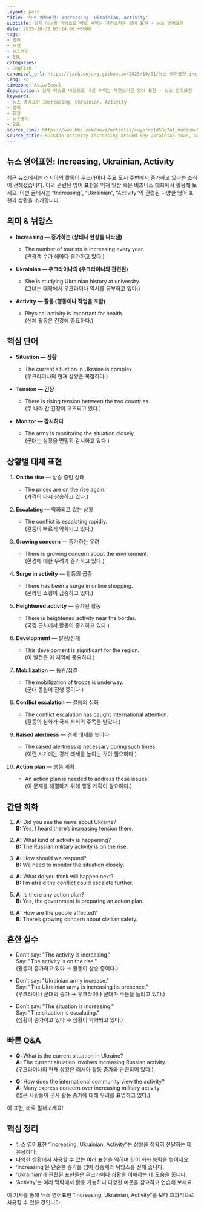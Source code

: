 ```yaml
---
layout: post
title: '뉴스 영어표현: Increasing, Ukrainian, Activity'
subtitle: 실제 이슈를 바탕으로 바로 써먹는 자연스러운 영어 표현 · 뉴스 영어표현
date: 2025-10-31 03:14:06 +0900
tags:
- 영어
- 표현
- 뉴스영어
- ESL
categories:
- English
canonical_url: https://jacksonjang.github.io/2025/10/31/뉴스-영어표현-increasing-ukrainian-activity/
lang: ko
timezone: Asia/Seoul
description: 실제 이슈를 바탕으로 바로 써먹는 자연스러운 영어 표현 · 뉴스 영어표현
keywords:
- 뉴스 영어표현 Increasing, Ukrainian, Activity
- 영어
- 표현
- 뉴스영어
- ESL
source_link: https://www.bbc.com/news/articles/cwyprrp1d50o?at_medium=RSS&at_campaign=rss
source_title: Russian activity increasing around key Ukrainian town, army chief says
---
```


## 뉴스 영어표현: Increasing, Ukrainian, Activity

최근 뉴스에서는 러시아의 활동이 우크라이나 주요 도시 주변에서 증가하고 있다는 소식이 전해졌습니다. 이와 관련된 영어 표현을 익혀 일상 혹은 비즈니스 대화에서 활용해 보세요. 이번 글에서는 “Increasing”, “Ukrainian”, “Activity”와 관련된 다양한 영어 표현과 상황을 소개합니다.

## 의미 & 뉘앙스

- **Increasing — 증가하는 (상태나 현상을 나타냄)**
  - The number of tourists is increasing every year.  
    (관광객 수가 해마다 증가하고 있다.)
  
- **Ukrainian — 우크라이나의 (우크라이나와 관련된)**
  - She is studying Ukrainian history at university.  
    (그녀는 대학에서 우크라이나 역사를 공부하고 있다.)
  
- **Activity — 활동 (행동이나 작업을 포함)**
  - Physical activity is important for health.  
    (신체 활동은 건강에 중요하다.)

## 핵심 단어

- **Situation — 상황**  
  - The current situation in Ukraine is complex.  
    (우크라이나의 현재 상황은 복잡하다.)

- **Tension — 긴장**  
  - There is rising tension between the two countries.  
    (두 나라 간 긴장이 고조되고 있다.)

- **Monitor — 감시하다**  
  - The army is monitoring the situation closely.  
    (군대는 상황을 면밀히 감시하고 있다.)

## 상황별 대체 표현

1. **On the rise** — 상승 중인 상태
   - The prices are on the rise again.  
     (가격이 다시 상승하고 있다.)

2. **Escalating** — 악화되고 있는 상황
   - The conflict is escalating rapidly.  
     (갈등이 빠르게 악화되고 있다.)

3. **Growing concern** — 증가하는 우려
   - There is growing concern about the environment.  
     (환경에 대한 우려가 증가하고 있다.)

4. **Surge in activity** — 활동의 급증
   - There has been a surge in online shopping.  
     (온라인 쇼핑이 급증하고 있다.)

5. **Heightened activity** — 증가된 활동
   - There is heightened activity near the border.  
     (국경 근처에서 활동이 증가하고 있다.)

6. **Development** — 발전/전개
   - This development is significant for the region.  
     (이 발전은 이 지역에 중요하다.)

7. **Mobilization** — 동원/집결
   - The mobilization of troops is underway.  
     (군대 동원이 진행 중이다.)

8. **Conflict escalation** — 갈등의 심화
   - The conflict escalation has caught international attention.  
     (갈등의 심화가 국제 사회의 주목을 받았다.)

9. **Raised alertness** — 경계 태세를 높이다
   - The raised alertness is necessary during such times.  
     (이런 시기에는 경계 태세를 높이는 것이 필요하다.)

10. **Action plan** — 행동 계획
    - An action plan is needed to address these issues.  
      (이 문제를 해결하기 위해 행동 계획이 필요하다.)

## 간단 회화

1. **A:** Did you see the news about Ukraine?  
   **B:** Yes, I heard there’s increasing tension there.  
   
2. **A:** What kind of activity is happening?  
   **B:** The Russian military activity is on the rise.  

3. **A:** How should we respond?  
   **B:** We need to monitor the situation closely.  

4. **A:** What do you think will happen next?  
   **B:** I’m afraid the conflict could escalate further.  

5. **A:** Is there any action plan?  
   **B:** Yes, the government is preparing an action plan.  

6. **A:** How are the people affected?  
   **B:** There’s growing concern about civilian safety.  

## 흔한 실수

- Don’t say: "The activity is increasing."  
  Say: "The activity is on the rise."  
  (활동이 증가하고 있다 → 활동이 상승 중이다.)

- Don’t say: "Ukrainian army increase."  
  Say: "The Ukrainian army is increasing its presence."  
  (우크라이나 군대의 증가 → 우크라이나 군대가 주둔을 늘리고 있다.)

- Don’t say: "The situation is increasing."  
  Say: "The situation is escalating."  
  (상황이 증가하고 있다 → 상황이 악화되고 있다.)

## 빠른 Q&A

- **Q:** What is the current situation in Ukraine?  
  **A:** The current situation involves increasing Russian activity.  
  (우크라이나의 현재 상황은 러시아 활동 증가와 관련되어 있다.)

- **Q:** How does the international community view the activity?  
  **A:** Many express concern over increasing military activity.  
  (많은 사람들이 군사 활동 증가에 대해 우려를 표명하고 있다.)

이 표현, 바로 말해보세요!

## 핵심 정리

- 뉴스 영어표현 “Increasing, Ukrainian, Activity”는 상황을 정확히 전달하는 데 유용하다.
- 다양한 상황에서 사용할 수 있는 여러 표현을 익히며 영어 회화 능력을 높이세요.
- ‘Increasing’은 단순한 증가를 넘어 상승세와 뉘앙스를 전해 줍니다.
- ‘Ukrainian’과 관련된 표현들은 우크라이나 상황을 이해하는 데 도움을 줍니다.
- ‘Activity’는 여러 맥락에서 활용 가능하니 다양한 예문을 참고하고 연습해 보세요.

이 기사를 통해 뉴스 영어표현 “Increasing, Ukrainian, Activity”를 보다 효과적으로 사용할 수 있을 것입니다.